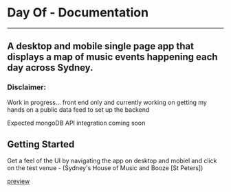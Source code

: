 # Day Of - Documentation

---

## A desktop and mobile single page app that displays a map of music events happening each day across Sydney. 

### Disclaimer:

Work in progress... front end only and currently working on getting my hands on a public data feed to set up the backend 

Expected mongoDB API integration coming soon

## Getting Started


Get a feel of the UI by navigating the app on desktop and mobiel and click on the test venue - (Sydney's House of Music and Booze [St Peters])

[preview](/)